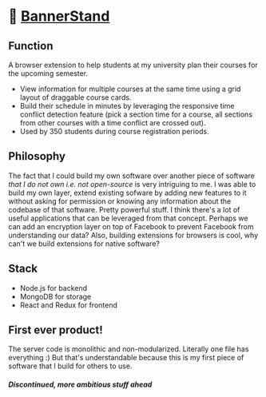 # 🔗 [BannerStand](https://chrome.google.com/webstore/detail/bannerstand/imblicgngoenafbknilckenjbkmmkioo)

## Function
A browser extension to help students at my university plan their courses for the upcoming semester.
- View information for multiple courses at the same time using a grid layout of draggable course cards.
- Build their schedule in minutes by leveraging the responsive time conflict detection feature (pick a section time for a course, all sections from other courses with a time conflict are crossed out).
- Used by 350 students during course registration periods.

## Philosophy
The fact that I could build my own software over another piece of software _that I do not own i.e. not open-source_ is very intriguing to me. I was able to build my own layer, extend existing sofware by adding new features to it without asking for permission or knowing any information about the codebase of that software. Pretty powerful stuff. I think there's a lot of useful applications that can be leveraged from that concept. Perhaps we can add an encryption layer on top of Facebook to prevent Facebook from understanding our data? Also, building extensions for browsers is cool, why can't we build extensions for native software?

## Stack
- Node.js for backend
- MongoDB for storage
- React and Redux for frontend

## First ever product!
The server code is monolithic and non-modularized. Literally one file has everything :) But that's understandable because this is my first piece of software that I build for others to use.


##### _Discontinued, more ambitious stuff ahead_
